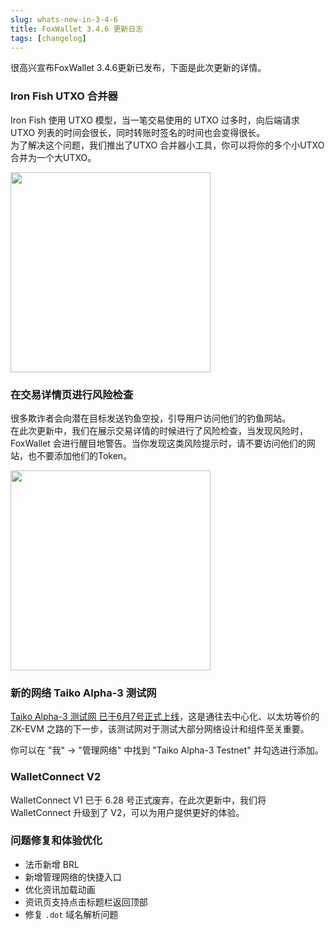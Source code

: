 ```yaml
---
slug: whats-new-in-3-4-6
title: FoxWallet 3.4.6 更新日志
tags: [changelog]
---
```


很高兴宣布FoxWallet 3.4.6更新已发布，下面是此次更新的详情。

### Iron Fish UTXO 合并器
Iron Fish 使用 UTXO 模型，当一笔交易使用的 UTXO 过多时，向后端请求 UTXO 列表的时间会很长，同时转账时签名的时间也会变得很长。  
为了解决这个问题，我们推出了UTXO 合并器小工具，你可以将你的多个小UTXO合并为一个大UTXO。

<img src="/img/blog/ironfish-consolidator.webp" width="320" />

### 在交易详情页进行风险检查
很多欺诈者会向潜在目标发送钓鱼空投，引导用户访问他们的钓鱼网站。  
在此次更新中，我们在展示交易详情的时候进行了风险检查，当发现风险时，FoxWallet 会进行醒目地警告。当你发现这类风险提示时，请不要访问他们的网站，也不要添加他们的Token。

<img src="/img/blog/scam-warning-in-tx-detail.webp" width="320" />

### 新的网络 Taiko Alpha-3 测试网
[Taiko Alpha-3 测试网 已于6月7号正式上线](https://taiko.mirror.xyz/wD7yN8Y5RttbP7kzdtX22GbMg6i18a-Xwet2sshpt48)，这是通往去中心化、以太坊等价的 ZK-EVM 之路的下一步，该测试网对于测试大部分网络设计和组件至关重要。  

你可以在 "我" -> "管理网络" 中找到 "Taiko Alpha-3 Testnet" 并勾选进行添加。

### WalletConnect V2
WalletConnect V1 已于 6.28 号正式废弃，在此次更新中，我们将 WalletConnect 升级到了 V2，可以为用户提供更好的体验。

### 问题修复和体验优化
* 法币新增 BRL
* 新增管理网络的快捷入口
* 优化资讯加载动画
* 资讯页支持点击标题栏返回顶部
* 修复 `.dot` 域名解析问题
